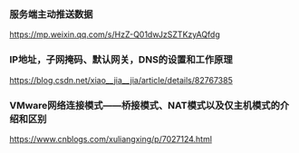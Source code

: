### 服务端主动推送数据
https://mp.weixin.qq.com/s/HzZ-Q01dwJzSZTKzyAQfdg
### IP地址，子网掩码、默认网关，DNS的设置和工作原理  
https://blog.csdn.net/xiao__jia__jia/article/details/82767385
### VMware网络连接模式——桥接模式、NAT模式以及仅主机模式的介绍和区别  
https://www.cnblogs.com/xuliangxing/p/7027124.html
